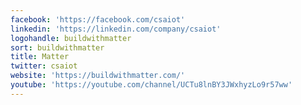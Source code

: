 ```yaml
---
facebook: 'https://facebook.com/csaiot'
linkedin: 'https://linkedin.com/company/csaiot'
logohandle: buildwithmatter
sort: buildwithmatter
title: Matter
twitter: csaiot
website: 'https://buildwithmatter.com/'
youtube: 'https://youtube.com/channel/UCTu8lnBY3JWxhyzLo9r57ww'
---
```

